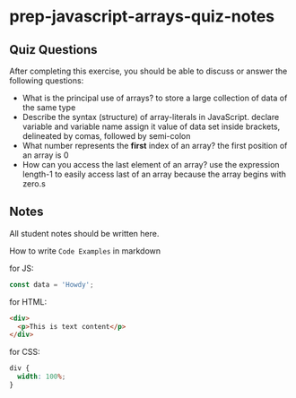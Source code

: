 # prep-javascript-arrays-quiz-notes

## Quiz Questions

After completing this exercise, you should be able to discuss or answer the following questions:

- What is the principal use of arrays?
  to store a large collection of data of the same type
- Describe the syntax (structure) of array-literals in JavaScript.
  declare variable and variable name assign it value of data set inside brackets, delineated by comas, followed by semi-colon
- What number represents the **first** index of an array?
  the first position of an array is 0
- How can you access the last element of an array?
  use the expression length-1 to easily access last of an array because the array begins with zero.s

## Notes

All student notes should be written here.

How to write `Code Examples` in markdown

for JS:

```javascript
const data = 'Howdy';
```

for HTML:

```html
<div>
  <p>This is text content</p>
</div>
```

for CSS:

```css
div {
  width: 100%;
}
```
